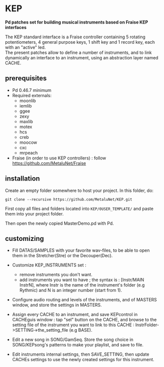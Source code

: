 # KEP
**Pd patches set for building musical instruments based on Fraise KEP interfaces**

The KEP standard interface is a Fraise controller containing 5 rotating potentiometers, 4 general purpose keys, 1 shift key and 1 record key, each with an "active" led.  
The present patches allow to define a number of instruments, and to link dynamically an interface to an instrument, using an abstraction layer named CACHE.

## prerequisites
 - Pd 0.46.7 minimum
 - Required externals:
 	- moonlib
	- iemlib
	- ggee
	- zexy
	- maxlib
	- motex
	- hcs
	- creb
	- moocow
	- cxc
	- mrpeach
 - Fraise (in order to use KEP controllers) : follow https://github.com/MetaluNet/Fraise

## installation
Create an empty folder somewhere to host your project.
In this folder, do:

```
git clone --recursive https://github.com/MetaluNet/KEP.git
```

First copy all files and folders located into ```KEP/0USER_TEMPLATE/``` and paste them into your project folder.

Then open the newly copied MasterDemo.pd with Pd.

## customizing

- Fill DATAS/SAMPLES with your favorite wav-files, to be able to open them in the Stretcher(Stre) or the Decouper(Dec).

- Customize KEP_INSTRUMENTS set :

	- remove instruments you don't want.  
	- add instruments you want to have ; the syntax is : [Instr/MAIN InstrN], where Instr is the name of the instrument's folder (e.g Rythmic) and N is an integer number (start from 1).

- Configure audio routing and levels of the instruments, and of MASTERS window, and store the settings in MASTERS.

- Assign every CACHE to an instrument, and save KEPcontrol in CACHEguis window : tap "sel" button on the CACHE, and browse to the setting file of the instrument you want to link to this CACHE : InstrFolder->SETTING->the_setting_file (e.g BASE).

- Edit a new song in SONG/GamSeq. Store the song choice in SONG/KEPsong's patterns to make your playlist, and save to file.

- Edit instruments internal settings, then SAVE_SETTING, then update CACHEs settings to use the newly created settings for this instrument. 




